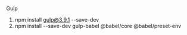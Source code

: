Gulp

1) npm install gulp@3.9.1 --save-dev
2) npm install --save-dev gulp-babel @babel/core @babel/preset-env